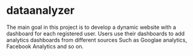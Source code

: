 # dataanalyzer
The main goal in this project is to develop a dynamic website with a dashboard for each registered user.
Users use their dashboards to add analytics dashboards from different sources Such as Googlae analytics, Facebook Analytics and so on.
